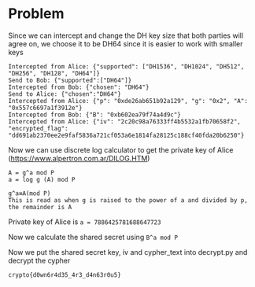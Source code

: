 # Problem 

Since we can intercept and change the DH key size that both parties will agree on, we choose it to be DH64 since it is easier to work with smaller keys 

    
    Intercepted from Alice: {"supported": ["DH1536", "DH1024", "DH512", "DH256", "DH128", "DH64"]}
    Send to Bob: {"supported":["DH64"]}
    Intercepted from Bob: {"chosen": "DH64"}
    Send to Alice: {"chosen":"DH64"}
    Intercepted from Alice: {"p": "0xde26ab651b92a129", "g": "0x2", "A": "0x557c6697a1f3912e"}
    Intercepted from Bob: {"B": "0xb602ea79f74a4d9c"}
    Intercepted from Alice: {"iv": "2c20c98a76333ff4b5532a1fb70658f2", "encrypted_flag": "dd691ab2370ee2e9faf5836a721cf053a6e1814fa28125c188cf40fda20b6250"}

Now we can use discrete log calculator to get the private key of Alice (https://www.alpertron.com.ar/DILOG.HTM)

    A = g^a mod P
    a = log g (A) mod P

    g^a≡A(mod P)
    This is read as when g is raised to the power of a and divided by p, the remainder is A
Private key of Alice is `a = 7886425781688647723`

Now we calculate the shared secret using `B^a mod P`

Now we put the shared secret key, iv and cypher_text into decrypt.py and decrypt the cypher

`crypto{d0wn6r4d35_4r3_d4n63r0u5}`
